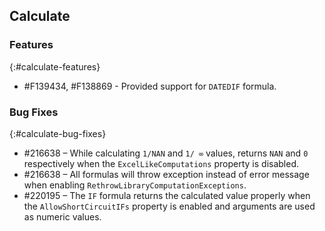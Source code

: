 ## Calculate
 
### Features
{:#calculate-features}

*	\#F139434, #F138869 - Provided support for `DATEDIF` formula.

### Bug Fixes
{:#calculate-bug-fixes}

*	\#216638 – While calculating `1/NAN` and `1/ ∞` values, returns `NAN` and `0` respectively when the `ExcelLikeComputations` property is disabled.
*	\#216638 – All formulas will throw exception instead of error message when enabling `RethrowLibraryComputationExceptions`.
*	\#220195 – The `IF` formula returns the calculated value properly when the `AllowShortCircuitIFs` property is enabled and arguments are used as numeric values.